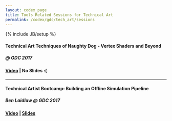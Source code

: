 ```yaml
---
layout: codex_page
title: Tools Related Sessions for Technical Art
permalink: /codex/gdc/tech_art/sessions
---
```

{% include JB/setup %}

#### Technical Art Techniques of Naughty Dog - Vertex Shaders and Beyond
##### @ GDC 2017
#### [Video](http://www.gdcvault.com/play/1024103/Technical-Art-Techniques-of-Naughty) | No Slides :(

------

#### Technical Artist Bootcamp: Building an Offline Simulation Pipeline
##### Ben Laidlaw @ GDC 2017
#### [Video](https:/vimeo.com/208576955) | [Slides](https:/drive.google.com/open?id=0B1Kflq0fBla3TmduT1dOZldCbWc)